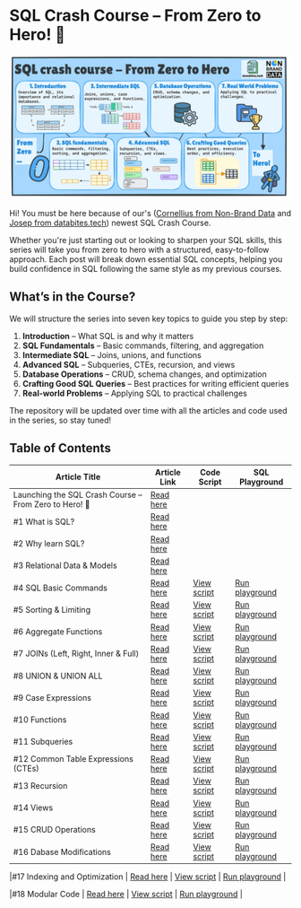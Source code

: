 # SQL Crash Course – From Zero to Hero! 🚀

![SQL Crash Course](image/sql_crash_course.jpg)

Hi! You must be here because of our's ([Cornellius from Non-Brand Data](https://www.nb-data.com/) and [Josep from databites.tech](https://www.databites.tech/)) newest SQL Crash Course.

Whether you're just starting out or looking to sharpen your SQL skills, this series will take you from zero to hero with a structured, easy-to-follow approach. Each post will break down essential SQL concepts, helping you build confidence in SQL following the same style as my previous courses.

## What’s in the Course?

We will structure the series into seven key topics to guide you step by step:

1. **Introduction** – What SQL is and why it matters
2. **SQL Fundamentals** – Basic commands, filtering, and aggregation
3. **Intermediate SQL** – Joins, unions, and functions
4. **Advanced SQL** – Subqueries, CTEs, recursion, and views
5. **Database Operations** – CRUD, schema changes, and optimization
6. **Crafting Good SQL Queries** – Best practices for writing efficient queries
7. **Real-world Problems** – Applying SQL to practical challenges

The repository will be updated over time with all the articles and code used in the series, so stay tuned!

## Table of Contents
| Article Title | Article Link | Code Script | SQL Playground |
|---------------|--------------|-------------|----------------|
| Launching the SQL Crash Course – From Zero to Hero! 🚀 | [Read here](https://www.databites.tech/p/launching-the-sql-crash-course-from) |  |  |
| #1 What is SQL? | [Read here](https://www.nb-data.com/p/2-what-is-sql) |  |  |
| #2 Why learn SQL? | [Read here](https://www.databites.tech/p/2-why-learn-sql) |  |  |
| #3 Relational Data & Models | [Read here](https://www.databites.tech/p/3-relational-data-and-models) |  |  |
| #4 SQL Basic Commands | [Read here](https://www.nb-data.com/p/4-sql-basic-commands) | [View script](sql_scripts/4_SQL_Basic_Commands.sql) | [Run playground](https://www.db-fiddle.com/f/tLA6Ca3iAcABo7Bkgm87nE/1) |
|#5 Sorting & Limiting | [Read here](https://www.databites.tech/p/5-sorting-and-limiting) | [View script](sql_scripts/5_Sorting_and_Limiting.sql)| [Run playground](https://www.db-fiddle.com/f/gsJfafADqkwjrHBLernRZP/0) |
|#6 Aggregate Functions | [Read here](https://www.nb-data.com/p/6-aggregate-functions) | [View script](sql_scripts/6_Aggregate_Functions.sql) | [Run playground](https://www.db-fiddle.com/f/w3trdsFQ23og1tYerokVMm/0) |
|#7 JOINs (Left, Right, Inner & Full) | [Read here](https://www.databites.tech/p/7-joins-left-right-inner-and-full) | [View script](sql_scripts/7_Join.sql) | [Run playground](https://www.db-fiddle.com/f/8rkgKHYSFEmmhjdR9P4iii/3) |
|#8 UNION & UNION ALL | [Read here](https://www.nb-data.com/p/8-union-and-union-all) | [View script](sql_scripts/8_Union.sql) | [Run playground](https://www.db-fiddle.com/f/pTrpDgGYGejUmAMXTtaQNm/2) |
|#9 Case Expressions | [Read here](https://www.databites.tech/p/9-case-expressions) | [View script](https://github.com/CornelliusYW/SQL-Crash-Course/blob/main/sql_scripts/9_CASE.sql) | [Run playground](https://www.db-fiddle.com/f/sTGiHfN435PP2xCSWGd5q7/0) |
|#10 Functions | [Read here](https://www.nb-data.com/p/10-functions-string-date-numeric) | [View script](https://github.com/CornelliusYW/SQL-Crash-Course/blob/main/sql_scripts/10_Functions.sql) | [Run playground](https://www.db-fiddle.com/f/oEaniab9PUi1eCJUqk7xjL/0) |
|#11 Subqueries | [Read here](https://www.nb-data.com/p/11-subqueries) | [View script](https://github.com/CornelliusYW/SQL-Crash-Course/blob/main/sql_scripts/11_Subqueries.sql) | [Run playground](https://www.db-fiddle.com/f/orVEkoyFQhhppyGtSrZzYA/0) |
|#12 Common Table Expressions (CTEs) | [Read here](https://www.databites.tech/p/12-common-table-expressions-ctes) | [View script](https://github.com/CornelliusYW/SQL-Crash-Course/blob/main/sql_scripts/12_CTEs.sql) | [Run playground](https://www.db-fiddle.com/f/tvtNVuMuynXcBM3ADX5ymp/0) |
|#13 Recursion | [Read here](https://www.nb-data.com/p/13-recursion) | [View script](https://github.com/rfeers/SQL-Crash-Course/blob/main/sql_scripts/13_Recursion.sql) | [Run playground](https://www.db-fiddle.com/f/wkeRysp7ZDzzrA9yPLYuJm/0) |
|#14 Views | [Read here](https://www.databites.tech/p/14-views) | [View script](https://github.com/rfeers/SQL-Crash-Course/blob/main/sql_scripts/14_Views.sql) | [Run playground](https://www.db-fiddle.com/f/vht5JRmZEFXFguackAoMJW/0) |
|#15 CRUD Operations | [Read here](https://www.nb-data.com/p/15-crud-operations) | [View script](https://github.com/CornelliusYW/SQL-Crash-Course/blob/main/sql_scripts/15_CRUD_Operations.sql) | [Run playground](https://www.db-fiddle.com/f/wKgWsY7o6ua4u7EedRrfco/1) |
|#16 Dabase Modifications | [Read here](https://www.databites.tech/p/16-database-modifications) | [View script](https://github.com/CornelliusYW/SQL-Crash-Course/blob/main/sql_scripts/16_Database_modifications.sql) | [Run playground](https://www.db-fiddle.com/f/fLFqwktLC3vQadZKnqZf8o/0) |

|#17 Indexing and Optimization | [Read here](https://www.nb-data.com/p/17-indexing-and-optimization) | [View script](https://github.com/CornelliusYW/SQL-Crash-Course/blob/main/sql_scripts/17_Indexing_and_Optimization.sql) | [Run playground](https://www.db-fiddle.com/f/pvMeVUQx5MNp2333YyJjPu/0) |

|#18 Modular Code | [Read here](https://www.databites.tech/p/18-generating-modular-code) | [View script](https://github.com/CornelliusYW/SQL-Crash-Course/blob/main/sql_scripts/18_Modular_Code.sql) | [Run playground](https://www.db-fiddle.com/f/ezePzh6hZtarATN33nuHRV/1) |
